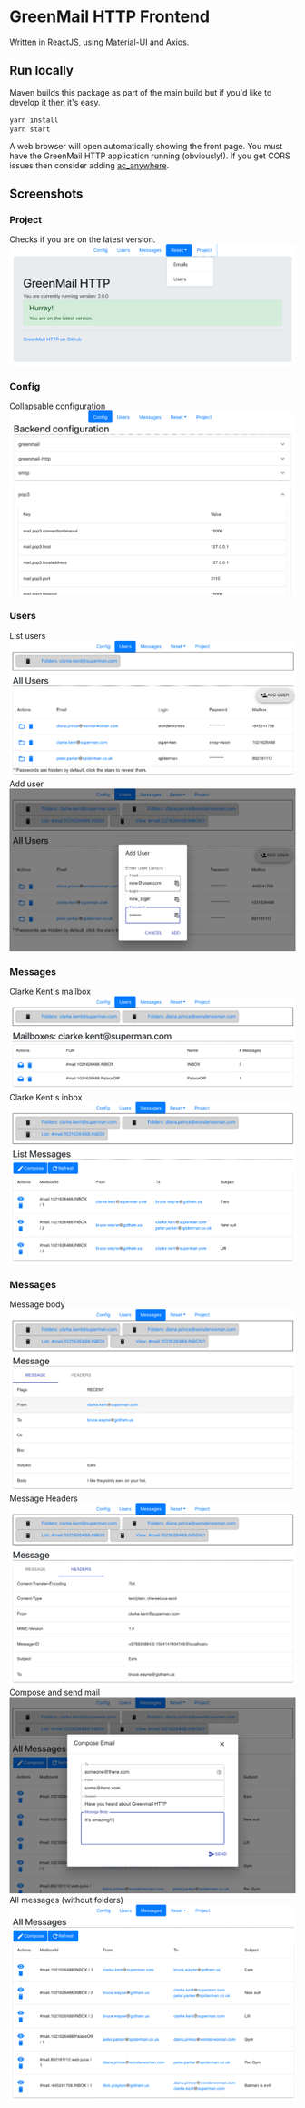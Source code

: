 # GreenMail HTTP Frontend
Written in ReactJS, using Material-UI and Axios.

## Run locally
Maven builds this package as part of the main build but if you'd like to develop it then it's easy.

```
yarn install
yarn start
```
A web browser will open automatically showing the front page.
You must have the GreenMail HTTP application running (obviously!).
If you get CORS issues then consider adding [ac_anywhere](../README.md#user-content-run-with-access-control-allow-origin).

## Screenshots
### Project
Checks if you are on the latest version.
![Project home](images/project-home.png "Project home")

### Config
Collapsable configuration
![Configuration](images/config.png "Configuration")

### Users
List users
![List users](images/list-users.png "List users")
Add user
![Add user](images/add-user.png "Add user")

### Messages
Clarke Kent's mailbox
![Clarke's mailbox](images/clarke-mailbox.png "Clarke's mailbox")
Clarke Kent's inbox
![Clarke's inbox](images/clarke-folder-messages.png "Clarke's inbox")

### Messages
Message body
![Message body](images/message-body.png "Message body")
Message Headers
![Message body](images/message-headers.png "Message body")
Compose and send mail
![Compose and send mail](images/compose-email.png "Compose and send mail")
All messages (without folders)
![All messages](images/all-messages.png "All messages")

